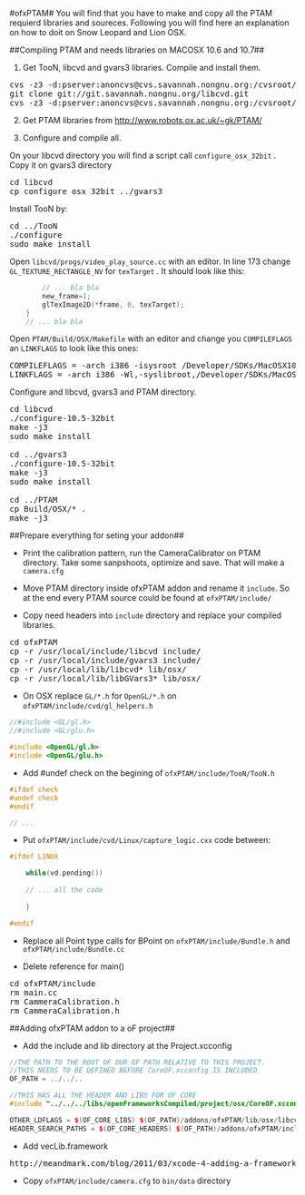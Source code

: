 #ofxPTAM#
You will find that you have to make and copy all the PTAM requierd libraries and soureces. Following you will find here an explanation on how to doit on Snow Leopard and Lion OSX.

##Compiling PTAM and needs libraries on MACOSX 10.6 and 10.7##

1. Get TooN, libcvd and gvars3 libraries. Compile and install them.
<pre>
cvs -z3 -d:pserver:anoncvs@cvs.savannah.nongnu.org:/cvsroot/toon co TooN
git clone git://git.savannah.nongnu.org/libcvd.git
cvs -z3 -d:pserver:anoncvs@cvs.savannah.nongnu.org:/cvsroot/libcvd co gvars3
</pre>

2. Get PTAM libraries from http://www.robots.ox.ac.uk/~gk/PTAM/

3. Configure and compile all.

On your libcvd directory you will find a script call ```configure_osx_32bit``` . Copy it on gvars3 directory

<pre>
cd libcvd
cp configure_osx_32bit ../gvars3
</pre>

Install TooN by:

<pre>
cd ../TooN
./configure
sudo make install
</pre>

Open ```libcvd/progs/video_play_source.cc``` with an editor. In line 173 change ```GL_TEXTURE_RECTANGLE_NV``` for  ```texTarget``` . It should look like this:

```c++
        // ... bla bla
        new_frame=1;
        glTexImage2D(*frame, 0, texTarget);
    }
    // ... bla bla
```

Open ```PTAM/Build/OSX/Makefile``` with an editor and change you ```COMPILEFLAGS``` an ```LINKFLAGS``` to look like this ones:

<pre>
COMPILEFLAGS = -arch i386 -isysroot /Developer/SDKs/MacOSX10.6.sdk -mmacosx-version-min=10.6 -L /usr/local/include -m32 -D_OSX -D_REENTRANT                                                  
LINKFLAGS = -arch i386 -Wl,-syslibroot,/Developer/SDKs/MacOSX10.6.sdk -mmacosx-version-min=10.6 -L /usr/local/lib -m32 -framework OpenGL -framework VecLib -lGVars3 -lcvd
</pre>

Configure and libcvd, gvars3 and PTAM directory.

<pre>
cd libcvd
./configure-10.5-32bit
make -j3 
sudo make install

cd ../gvars3
./configure-10.5-32bit
make -j3
sudo make install

cd ../PTAM
cp Build/OSX/* .
make -j3
</pre>


##Prepare everything for seting your addon##

- Print the calibration pattern, run the CameraCalibrator on PTAM directory. Take some sanpshoots, optimize and save. That will make a ```camera.cfg```

- Move PTAM directory inside ofxPTAM addon and rename it ```include```. So at the end every PTAM source could be found at ```ofxPTAM/include/```

- Copy need headers into ```include``` directory and replace your compiled libraries.

<pre>
cd ofxPTAM
cp -r /usr/local/include/libcvd include/
cp -r /usr/local/include/gvars3 include/
cp -r /usr/local/lib/libcvd* lib/osx/
cp -r /usr/local/lib/libGVars3* lib/osx/
</pre>

- On OSX replace ```GL/*.h``` for ```OpenGL/*.h``` on ```ofxPTAM/include/cvd/gl_helpers.h```

```c++
//#include <GL/gl.h>
//#include <GL/glu.h>

#include <OpenGL/gl.h>
#include <OpenGL/glu.h>

```

- Add #undef check on the begining of ```ofxPTAM/include/TooN/TooN.h```

```c++
#ifdef check
#undef check
#endif

// ...

```

- Put ```ofxPTAM/include/cvd/Linux/capture_logic.cxx``` code between:

```c++
#ifdef LINUX

    while(vd.pending())
    
    // ... all the code
    
    }

#endif
```

- Replace all Point type calls for BPoint on ```ofxPTAM/include/Bundle.h``` and ```ofxPTAM/include/Bundle.cc```
		
- Delete reference for main() 

<pre>
cd ofxPTAM/include
rm main.cc
rm CammeraCalibration.h
rm CammeraCalibration.h
</pre>

##Adding ofxPTAM addon to a oF project##

- Add the include and lib directory at the Project.xcconfig

```c++
//THE PATH TO THE ROOT OF OUR OF PATH RELATIVE TO THIS PROJECT.
//THIS NEEDS TO BE DEFINED BEFORE CoreOF.xcconfig IS INCLUDED
OF_PATH = ../../..

//THIS HAS ALL THE HEADER AND LIBS FOR OF CORE
#include "../../../libs/openFrameworksCompiled/project/osx/CoreOF.xcconfig"

OTHER_LDFLAGS = $(OF_CORE_LIBS) $(OF_PATH)/addons/ofxPTAM/lib/osx/libcvd-0.8.dylib
HEADER_SEARCH_PATHS = $(OF_CORE_HEADERS) $(OF_PATH)/addons/ofxPTAM/include
```

- Add vecLib.framework

<pre>
http://meandmark.com/blog/2011/03/xcode-4-adding-a-framework-to-your-project/
</pre>

- Copy ```ofxPTAM/include/camera.cfg``` to ```bin/data``` directory 